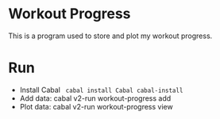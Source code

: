 # Workout Progress 

This is a program used to store and plot my workout progress.

# Run

* Install Cabal ```  cabal install Cabal cabal-install  ```
* Add data: cabal v2-run workout-progress add
* Plot data: cabal v2-run workout-progress view